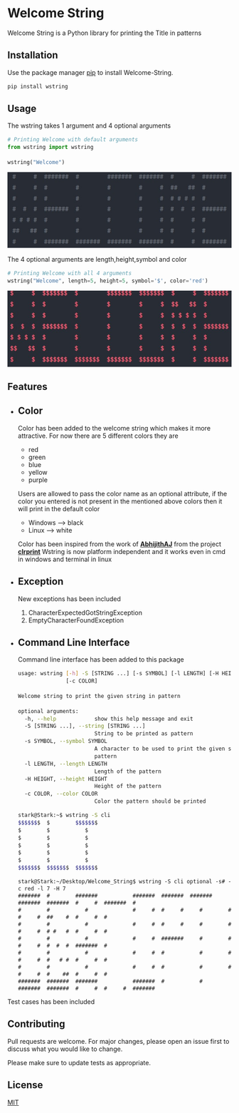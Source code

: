 
# Welcome String
Welcome String is a Python library for printing the Title in patterns

## Installation

Use the package manager [pip](https://pip.pypa.io/en/stable/) to install Welcome-String.

```bash
pip install wstring
```

## Usage

The wstring takes 1 argument and 4 optional arguments

```python
# Printing Welcome with default arguments
from wstring import wstring

wstring("Welcome")
```
![](normal.jpg)


The 4 optional arguments are length,height,symbol and color

```python
# Printing Welcome with all 4 arguments
wstring("Welcome", length=5, height=5, symbol='$', color='red')
```
![](clr.jpg)

## Features

- ## **Color**

  Color has been added to the welcome string which makes it more attractive.
  For now there are 5 different colors they are

  <ul>
  <li>red
  </li>
  <li>green
  </li>
  <li>blue</li>
  <li>yellow</li>
  <li>purple</li>
  </ul>


  Users are allowed to pass the color name as an optional attribute, if the color you entered is not present in the mentioned above colors then it will print in the default color

  <ul>
  <li>Windows --> black</li>
  <li>Linux --> white</li>
  </ul>

  Color has been inspired from the work of <b>[AbhijithAJ](https://github.com/AbhijithAJ)</b> from the project <b>[clrprint](https://github.com/AbhijithAJ/clrprint)</b>
  Wstring is now platform independent and it works even in cmd in windows and terminal in linux

- ## **Exception**

  New exceptions has been included

   1. CharacterExpectedGotStringException
   2. EmptyCharacterFoundException

- ## **Command Line Interface**

  Command line interface has been added to this package

  ```bash
  usage: wstring [-h] -S [STRING ...] [-s SYMBOL] [-l LENGTH] [-H HEIGHT]
                 [-c COLOR]
  
  Welcome string to print the given string in pattern
  
  optional arguments:
    -h, --help            show this help message and exit
    -S [STRING ...], --string [STRING ...]
                          String to be printed as pattern
    -s SYMBOL, --symbol SYMBOL
                          A character to be used to print the given string as a
                          pattern
    -l LENGTH, --length LENGTH
                          Length of the pattern
    -H HEIGHT, --height HEIGHT
                          Height of the pattern
    -c COLOR, --color COLOR
                          Color the pattern should be printed
  ```

  ```bash
  stark@Stark:~$ wstring -S cli
  $$$$$$$  $        $$$$$$$  
  $        $           $     
  $        $           $     
  $        $           $     
  $        $           $     
  $        $           $     
  $$$$$$$  $$$$$$$  $$$$$$$ 
  
  ```
  
  ```
  stark@Stark:~/Desktop/Welcome_String$ wstring -S cli optional -s# -c red -l 7 -H 7
  #######  #        #######           #######  #######  #######  #######  #######  #     #  #######  #        
  #        #           #              #     #  #     #     #        #     #     #  ##    #  #     #  #        
  #        #           #              #     #  #     #     #        #     #     #  # #   #  #     #  #        
  #        #           #              #     #  #######     #        #     #     #  #  #  #  #######  #        
  #        #           #              #     #  #           #        #     #     #  #   # #  #     #  #        
  #        #           #              #     #  #           #        #     #     #  #    ##  #     #  #        
  #######  #######  #######           #######  #           #     #######  #######  #     #  #     #  ####### 
  ```

Test cases has been included



## Contributing
Pull requests are welcome. For major changes, please open an issue first to discuss what you would like to change.

Please make sure to update tests as appropriate.

## License
[MIT](https://github.com/TONYSTARK-EDITH/wstring/blob/master/LICENSE)
